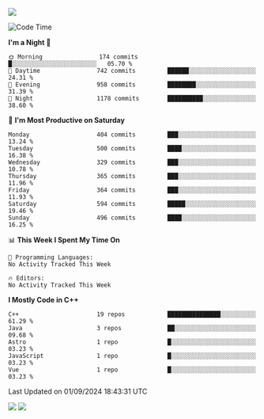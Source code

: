 ![](https://komarev.com/ghpvc/?username=lilpidgey&color=red)
<!--START_SECTION:waka-->
![Code Time](http://img.shields.io/badge/Code%20Time-1%2C491%20hrs%2018%20mins-blue)

**I'm a Night 🦉** 

```text
🌞 Morning                174 commits         █░░░░░░░░░░░░░░░░░░░░░░░░   05.70 % 
🌆 Daytime                742 commits         ██████░░░░░░░░░░░░░░░░░░░   24.31 % 
🌃 Evening                958 commits         ████████░░░░░░░░░░░░░░░░░   31.39 % 
🌙 Night                  1178 commits        ██████████░░░░░░░░░░░░░░░   38.60 % 
```
📅 **I'm Most Productive on Saturday** 

```text
Monday                   404 commits         ███░░░░░░░░░░░░░░░░░░░░░░   13.24 % 
Tuesday                  500 commits         ████░░░░░░░░░░░░░░░░░░░░░   16.38 % 
Wednesday                329 commits         ███░░░░░░░░░░░░░░░░░░░░░░   10.78 % 
Thursday                 365 commits         ███░░░░░░░░░░░░░░░░░░░░░░   11.96 % 
Friday                   364 commits         ███░░░░░░░░░░░░░░░░░░░░░░   11.93 % 
Saturday                 594 commits         █████░░░░░░░░░░░░░░░░░░░░   19.46 % 
Sunday                   496 commits         ████░░░░░░░░░░░░░░░░░░░░░   16.25 % 
```


📊 **This Week I Spent My Time On** 

```text
💬 Programming Languages: 
No Activity Tracked This Week

🔥 Editors: 
No Activity Tracked This Week
```

**I Mostly Code in C++** 

```text
C++                      19 repos            ███████████████░░░░░░░░░░   61.29 % 
Java                     3 repos             ██░░░░░░░░░░░░░░░░░░░░░░░   09.68 % 
Astro                    1 repo              █░░░░░░░░░░░░░░░░░░░░░░░░   03.23 % 
JavaScript               1 repo              █░░░░░░░░░░░░░░░░░░░░░░░░   03.23 % 
Vue                      1 repo              █░░░░░░░░░░░░░░░░░░░░░░░░   03.23 % 
```




 Last Updated on 01/09/2024 18:43:31 UTC
<!--END_SECTION:waka-->
![](https://hit.yhype.me/github/profile?user_id=42968544)
![](https://komarev.com/ghpvc/?lilpidgey)
